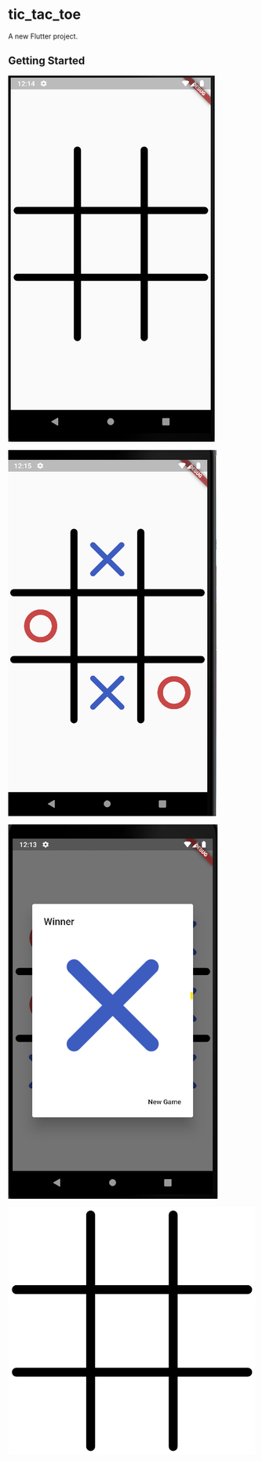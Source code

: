 # tic_tac_toe

A new Flutter project.

## Getting Started

![HomePage](images/board1.png)<p></p>

![HomePage](images/playing.png)<p></p>

![HomePage](images/winner.png)<p></p>

![HomePage](images/board.png)
